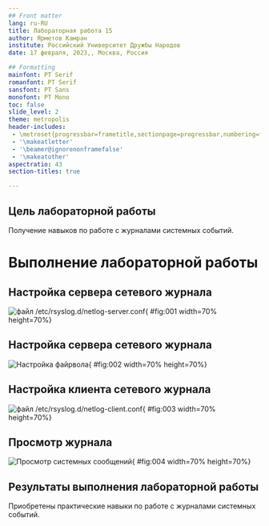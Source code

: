 ```yaml
---
## Front matter
lang: ru-RU
title: Лабораторная работа 15
author: Ярметов Камран
institute: Российский Университет Дружбы Народов
date: 17 февраля, 2023,, Москва, Россия

## Formatting
mainfont: PT Serif
romanfont: PT Serif
sansfont: PT Sans
monofont: PT Mono
toc: false
slide_level: 2
theme: metropolis
header-includes: 
 - \metroset{progressbar=frametitle,sectionpage=progressbar,numbering=fraction}
 - '\makeatletter'
 - '\beamer@ignorenonframefalse'
 - '\makeatother'
aspectratio: 43
section-titles: true

---
```


## Цель лабораторной работы

Получение навыков по работе с журналами системных событий.

# Выполнение лабораторной работы

## Настройка сервера сетевого журнала

![файл /etc/rsyslog.d/netlog-server.conf](image/01.png){ #fig:001 width=70% height=70%}

## Настройка сервера сетевого журнала

![Настройка файрвола](image/02.png){ #fig:002 width=70% height=70%}

## Настройка клиента сетевого журнала 

![файл /etc/rsyslog.d/netlog-client.conf ](image/03.png){ #fig:003 width=70% height=70%}

## Просмотр журнала

![Просмотр системных сообщений](image/04.png){ #fig:004 width=70% height=70%}

## Результаты выполнения лабораторной работы

Приобретены практические навыки по работе с журналами системных событий.